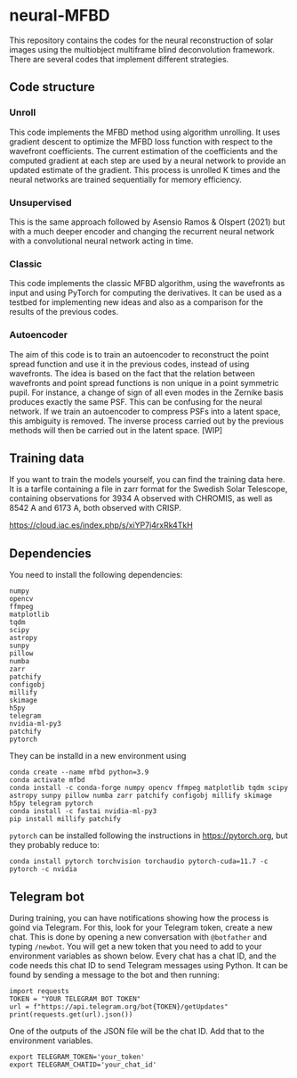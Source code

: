 # neural-MFBD

This repository contains the codes for the neural reconstruction of solar images
using the multiobject multiframe blind deconvolution framework. There are several
codes that implement different strategies.

## Code structure

### Unroll

This code implements the MFBD method using algorithm unrolling. It uses gradient
descent to optimize the MFBD loss function with respect to the wavefront coefficients.
The current estimation of the coefficients and the computed gradient at each step are
used by a neural network to provide an updated estimate of the gradient. This process is
unrolled K times and the neural networks are trained sequentially for memory efficiency.

### Unsupervised

This is the same approach followed by Asensio Ramos & Olspert (2021) but with a
much deeper encoder and changing the recurrent neural network with a convolutional
neural network acting in time.

### Classic

This code implements the classic MFBD algorithm, using the wavefronts as input and
using PyTorch for computing the derivatives. It can be used as a testbed for 
implementing new ideas and also as a comparison for the results of the previous codes.

### Autoencoder

The aim of this code is to train an autoencoder to reconstruct the point spread function
and use it in the previous codes, instead of using wavefronts. The idea is based on the
fact that the relation between wavefronts and point spread functions is non unique in
a point symmetric pupil. For instance, a change of sign of all even modes in the Zernike 
basis produces exactly the same PSF. This can be confusing for the neural network. If we
train an autoencoder to compress PSFs into a latent space, this ambiguity is removed.
The inverse process carried out by the previous methods will then be carried out in
the latent space. [WIP]

## Training data

If you want to train the models yourself, you can find the training data here. It is a tarfile containing 
a file in zarr format for the Swedish Solar Telescope, containing observations for 3934 A observed
with CHROMIS, as well as 8542 A and 6173 A, both observed with CRISP.

https://cloud.iac.es/index.php/s/xiYP7j4rxRk4TkH

## Dependencies

You need to install the following dependencies:

    numpy 
    opencv 
    ffmpeg 
    matplotlib 
    tqdm 
    scipy 
    astropy 
    sunpy 
    pillow 
    numba 
    zarr 
    patchify 
    configobj 
    millify 
    skimage 
    h5py 
    telegram 
    nvidia-ml-py3
    patchify
    pytorch

They can be installd in a new environment using

    conda create --name mfbd python=3.9
    conda activate mfbd
    conda install -c conda-forge numpy opencv ffmpeg matplotlib tqdm scipy astropy sunpy pillow numba zarr patchify configobj millify skimage h5py telegram pytorch
    conda install -c fastai nvidia-ml-py3
    pip install millify patchify

`pytorch` can be installed following the instructions in https://pytorch.org, but they probably
reduce to:

    conda install pytorch torchvision torchaudio pytorch-cuda=11.7 -c pytorch -c nvidia

## Telegram bot

During training, you can have notifications showing how the process is goind via Telegram. For
this, look for your Telegram token, create a new chat. This is done by opening a new conversation
with `@botfather` and typing `/newbot`. You will get a new token that you need to add
to your environment variables as shown below. Every chat has a chat ID, and the code
needs this chat ID to send Telegram messages using Python. It can be found by 
sending a message to the bot and then running:

    import requests
    TOKEN = "YOUR TELEGRAM BOT TOKEN"
    url = f"https://api.telegram.org/bot{TOKEN}/getUpdates"
    print(requests.get(url).json())

One of the outputs of the JSON file will be the chat ID. Add that to the environment variables.


    export TELEGRAM_TOKEN='your_token'
    export TELEGRAM_CHATID='your_chat_id'